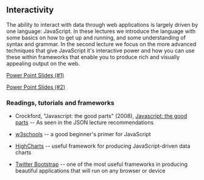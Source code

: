 ## Interactivity
The ability to interact with data through web applications is largely driven by one language: JavaScript. In these lectures we introduce the language with some basics on how to get up and running, and some understanding of syntax and grammar. In the second lecture we focus on the more advanced techniques that give JavaScript it's interactive power and how you can use these within frameworks that enable you to produce rich and visually appealing output on the web.

<a href="interactivity1.ppt" file="ppt"> Power Point Slides (#1)</a>

<a href="interactivity2.ppt" file="ppt"> Power Point Slides (#2)</a>

### Readings, tutorials and frameworks
- Crockford, "Javascript: the good parts" (2008), [Javascript: the good parts](http://www.amazon.com/JavaScript-Good-Parts-Douglas-Crockford/dp/0596517742/ref=sr_1_1?ie=UTF8&qid=1425589713&sr=8-1&keywords=javascript+the+good+parts) -- As seen in the JSON lecture recommendations

- [w3schools](http://www.w3schools.com/js/default.asp) -- a good beginner's primer for JavaScript

- [HighCharts](http://www.highcharts.com) -- useful framework for producing JavaScript-driven data charts

- [Twitter Bootstrap](http://getbootstrap.com/) -- one of the most useful frameworks in producing beautiful applications that will run on any browser or device
